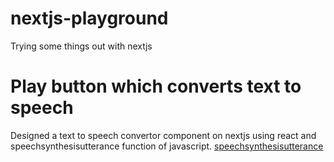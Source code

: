 # nextjs-playground
Trying some things out with nextjs

# Play button which converts text to speech
Designed a text to speech convertor component on nextjs using react and speechsynthesisutterance function of javascript.
[speechsynthesisutterance](https://developer.mozilla.org/en-US/docs/Web/API/SpeechSynthesisUtterance)
